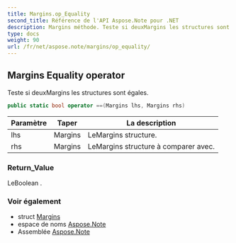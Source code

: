 ```yaml
---
title: Margins.op_Equality
second_title: Référence de l'API Aspose.Note pour .NET
description: Margins méthode. Teste si deuxMargins les structures sont égales.
type: docs
weight: 90
url: /fr/net/aspose.note/margins/op_equality/
---
```

## Margins Equality operator

Teste si deuxMargins les structures sont égales.

```csharp
public static bool operator ==(Margins lhs, Margins rhs)
```

| Paramètre | Taper | La description |
| --- | --- | --- |
| lhs | Margins | LeMargins structure. |
| rhs | Margins | LeMargins structure à comparer avec. |

### Return_Value

LeBoolean .

### Voir également

* struct [Margins](../)
* espace de noms [Aspose.Note](../../margins/)
* Assemblée [Aspose.Note](../../../)


